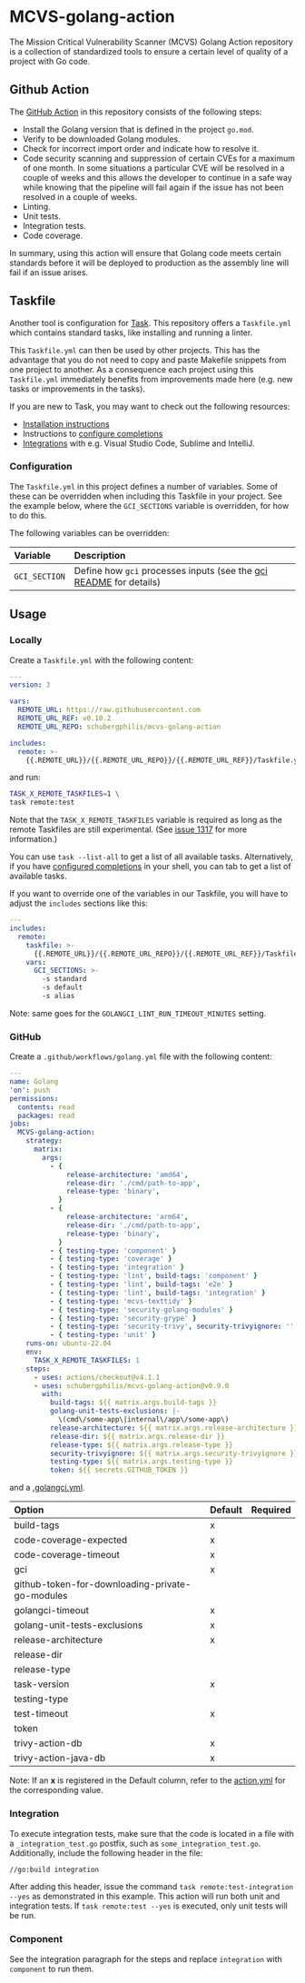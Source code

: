 # MCVS-golang-action

The Mission Critical Vulnerability Scanner (MCVS) Golang Action repository is a
collection of standardized tools to ensure a certain level of quality of a
project with Go code.

## Github Action

The [GitHub Action](https://github.com/features/actions) in this repository
consists of the following steps:

- Install the Golang version that is defined in the project `go.mod`.
- Verify to be downloaded Golang modules.
- Check for incorrect import order and indicate how to resolve it.
- Code security scanning and suppression of certain CVEs for a maximum of one
  month. In some situations a particular CVE will be resolved in a couple of
  weeks and this allows the developer to continue in a safe way while knowing
  that the pipeline will fail again if the issue has not been resolved in a
  couple of weeks.
- Linting.
- Unit tests.
- Integration tests.
- Code coverage.

In summary, using this action will ensure that Golang code meets certain
standards before it will be deployed to production as the assembly line will
fail if an issue arises.

## Taskfile

Another tool is configuration for [Task](https://taskfile.dev/). This repository
offers a `Taskfile.yml` which contains standard tasks, like installing and
running a linter.

This `Taskfile.yml` can then be used by other projects. This has the advantage
that you do not need to copy and paste Makefile snippets from one project to
another. As a consequence each project using this `Taskfile.yml` immediately
benefits from improvements made here (e.g. new tasks or improvements in the
tasks).

If you are new to Task, you may want to check out the following resources:

- [Installation instructions](https://taskfile.dev/installation/)
- Instructions to [configure completions](https://taskfile.dev/installation/#setup-completions)
- [Integrations](https://taskfile.dev/integrations/) with e.g. Visual Studio Code, Sublime and IntelliJ.

### Configuration

The `Taskfile.yml` in this project defines a number of variables. Some of these
can be overridden when including this Taskfile in your project. See the example
below, where the `GCI_SECTIONS` variable is overridden, for how to do this.

The following variables can be overridden:

| Variable      | Description                                                                                                                     |
| :------------ | :------------------------------------------------------------------------------------------------------------------------------ |
| `GCI_SECTION` | Define how `gci` processes inputs (see the [gci README](https://github.com/daixiang0/gci?tab=readme-ov-file#usage) for details) |

## Usage

### Locally

Create a `Taskfile.yml` with the following content:

```yml
---
version: 3

vars:
  REMOTE_URL: https://raw.githubusercontent.com
  REMOTE_URL_REF: v0.10.2
  REMOTE_URL_REPO: schubergphilis/mcvs-golang-action

includes:
  remote: >-
    {{.REMOTE_URL}}/{{.REMOTE_URL_REPO}}/{{.REMOTE_URL_REF}}/Taskfile.yml
```

and run:

```zsh
TASK_X_REMOTE_TASKFILES=1 \
task remote:test
```

Note that the `TASK_X_REMOTE_TASKFILES` variable is required as long as the
remote Taskfiles are still experimental. (See [issue
1317](https://github.com/go-task/task/issues/1317) for more information.)

You can use `task --list-all` to get a list of all available tasks.
Alternatively, if you have [configured
completions](https://taskfile.dev/installation/#setup-completions) in your
shell, you can tab to get a list of available tasks.

If you want to override one of the variables in our Taskfile, you will have to
adjust the `includes` sections like this:

```yml
---
includes:
  remote:
    taskfile: >-
      {{.REMOTE_URL}}/{{.REMOTE_URL_REPO}}/{{.REMOTE_URL_REF}}/Taskfile.yml
    vars:
      GCI_SECTIONS: >-
        -s standard
        -s default
        -s alias
```

Note: same goes for the `GOLANGCI_LINT_RUN_TIMEOUT_MINUTES` setting.

### GitHub

Create a `.github/workflows/golang.yml` file with the following content:

```yml
---
name: Golang
'on': push
permissions:
  contents: read
  packages: read
jobs:
  MCVS-golang-action:
    strategy:
      matrix:
        args:
          - {
              release-architecture: 'amd64',
              release-dir: './cmd/path-to-app',
              release-type: 'binary',
            }
          - {
              release-architecture: 'arm64',
              release-dir: './cmd/path-to-app',
              release-type: 'binary',
            }
          - { testing-type: 'component' }
          - { testing-type: 'coverage' }
          - { testing-type: 'integration' }
          - { testing-type: 'lint', build-tags: 'component' }
          - { testing-type: 'lint', build-tags: 'e2e' }
          - { testing-type: 'lint', build-tags: 'integration' }
          - { testing-type: 'mcvs-texttidy' }
          - { testing-type: 'security-golang-modules' }
          - { testing-type: 'security-grype' }
          - { testing-type: 'security-trivy', security-trivyignore: '' }
          - { testing-type: 'unit' }
    runs-on: ubuntu-22.04
    env:
      TASK_X_REMOTE_TASKFILES: 1
    steps:
      - uses: actions/checkout@v4.1.1
      - uses: schubergphilis/mcvs-golang-action@v0.9.0
        with:
          build-tags: ${{ matrix.args.build-tags }}
          golang-unit-tests-exclusions: |-
            \(cmd\/some-app\|internal\/app\/some-app\)
          release-architecture: ${{ matrix.args.release-architecture }}
          release-dir: ${{ matrix.args.release-dir }}
          release-type: ${{ matrix.args.release-type }}
          security-trivyignore: ${{ matrix.args.security-trivyignore }}
          testing-type: ${{ matrix.args.testing-type }}
          token: ${{ secrets.GITHUB_TOKEN }}
```

and a [.golangci.yml](https://golangci-lint.run/usage/configuration/).

<!-- markdownlint-disable MD013 -->

| Option                                          | Default | Required |
| :---------------------------------------------- | :------ | -------- |
| build-tags                                      | x       |          |
| code-coverage-expected                          | x       |          |
| code-coverage-timeout                           | x       |          |
| gci                                             | x       |          |
| github-token-for-downloading-private-go-modules |         |          |
| golangci-timeout                                | x       |          |
| golang-unit-tests-exclusions                    | x       |          |
| release-architecture                            | x       |          |
| release-dir                                     |         |          |
| release-type                                    |         |          |
| task-version                                    | x       |          |
| testing-type                                    |         |          |
| test-timeout                                    | x       |          |
| token                                           |         |          |
| trivy-action-db                                 | x       |          |
| trivy-action-java-db                            | x       |          |

Note: If an **x** is registered in the Default column, refer to the
[action.yml](action.yml) for the corresponding value.

<!-- markdownlint-enable MD013 -->

### Integration

To execute integration tests, make sure that the code is located in a file with
a `_integration_test.go` postfix, such as `some_integration_test.go`.
Additionally, include the following header in the file:

```bash
//go:build integration
```

After adding this header, issue the command `task remote:test-integration --yes`
as demonstrated in this example. This action will run both unit and integration
tests. If `task remote:test --yes` is executed, only unit tests will be run.

### Component

See the integration paragraph for the steps and replace `integration` with
`component` to run them.
